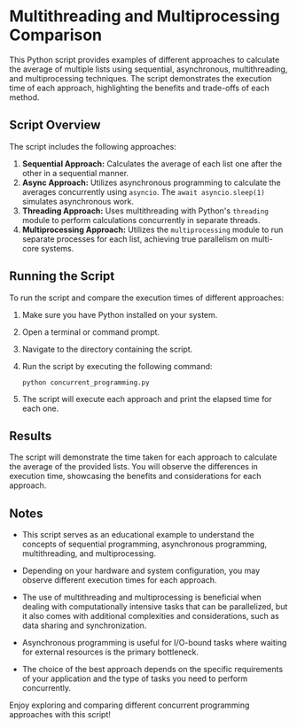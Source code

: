 # Multithreading and Multiprocessing Comparison

This Python script provides examples of different approaches to calculate the average of multiple lists using sequential, asynchronous, multithreading, and multiprocessing techniques. The script demonstrates the execution time of each approach, highlighting the benefits and trade-offs of each method.

## Script Overview

The script includes the following approaches:

1. **Sequential Approach:** Calculates the average of each list one after the other in a sequential manner.
2. **Async Approach:** Utilizes asynchronous programming to calculate the averages concurrently using `asyncio`. The `await asyncio.sleep(1)` simulates asynchronous work.
3. **Threading Approach:** Uses multithreading with Python's `threading` module to perform calculations concurrently in separate threads.
4. **Multiprocessing Approach:** Utilizes the `multiprocessing` module to run separate processes for each list, achieving true parallelism on multi-core systems.

## Running the Script

To run the script and compare the execution times of different approaches:

1. Make sure you have Python installed on your system.

2. Open a terminal or command prompt.

3. Navigate to the directory containing the script.

4. Run the script by executing the following command:

   ```shell
   python concurrent_programming.py
   ```

5. The script will execute each approach and print the elapsed time for each one.

## Results

The script will demonstrate the time taken for each approach to calculate the average of the provided lists. You will observe the differences in execution time, showcasing the benefits and considerations for each approach.

## Notes

- This script serves as an educational example to understand the concepts of sequential programming, asynchronous programming, multithreading, and multiprocessing.

- Depending on your hardware and system configuration, you may observe different execution times for each approach.

- The use of multithreading and multiprocessing is beneficial when dealing with computationally intensive tasks that can be parallelized, but it also comes with additional complexities and considerations, such as data sharing and synchronization.

- Asynchronous programming is useful for I/O-bound tasks where waiting for external resources is the primary bottleneck.

- The choice of the best approach depends on the specific requirements of your application and the type of tasks you need to perform concurrently.


Enjoy exploring and comparing different concurrent programming approaches with this script!
